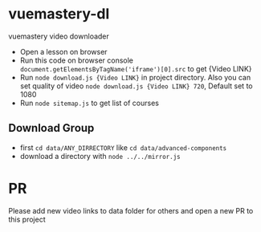 # vuemastery-dl
vuemastery video downloader

* Open a lesson on browser
* Run this code on browser console `document.getElementsByTagName('iframe')[0].src` to get {Video LINK}
* Run `node download.js {Video LINK}` in project directory. Also you can set quality of video `node download.js {Video LINK} 720`, Default set to 1080
* Run `node sitemap.js` to get list of courses

## Download Group
* first `cd data/ANY_DIRRECTORY` like `cd data/advanced-components`
* download a directory with `node ../../mirror.js`


# PR
Please add new video links to data folder for others and open a new PR to this project
